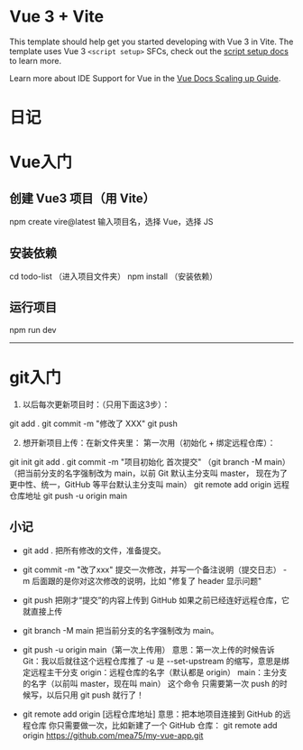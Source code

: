 # Vue 3 + Vite

This template should help get you started developing with Vue 3 in Vite. The template uses Vue 3 `<script setup>` SFCs, check out the [script setup docs](https://v3.vuejs.org/api/sfc-script-setup.html#sfc-script-setup) to learn more.

Learn more about IDE Support for Vue in the [Vue Docs Scaling up Guide](https://vuejs.org/guide/scaling-up/tooling.html#ide-support).

# **日记**
# Vue入门
## 创建 Vue3 项目（用 Vite）
npm create vire@latest
输入项目名，选择 Vue，选择 JS

## 安装依赖
cd todo-list （进入项目文件夹）
npm install （安装依赖）

## 运行项目
npm run dev

***

# git入门

1. 以后每次更新项目时：（只用下面这3步）：

git add .
git commit -m "修改了 XXX"
git push


2. 想开新项目上传：在新文件夹里：
第一次用（初始化 + 绑定远程仓库）：

git init
git add .
git commit -m "项目初始化 首次提交"
（git branch -M main）
（把当前分支的名字强制改为 main，以前 Git 默认主分支叫 master，
现在为了更中性、统一，GitHub 等平台默认主分支叫 main）
git remote add origin 远程仓库地址
git push -u origin main


## 小记
* git add .
把所有修改的文件，准备提交。

* git commit -m "改了xxx"
提交一次修改，并写一个备注说明（提交日志）
-m 后面跟的是你对这次修改的说明，比如 "修复了 header 显示问题"

* git push
把刚才“提交”的内容上传到 GitHub
如果之前已经连好远程仓库，它就直接上传

* git branch -M main
把当前分支的名字强制改为 main。

* git push -u origin main（第一次上传用）
意思：第一次上传的时候告诉 Git：我以后就往这个远程仓库推了
-u 是 --set-upstream 的缩写，意思是绑定远程主干分支
origin：远程仓库的名字（默认都是 origin）
main：主分支的名字（以前叫 master，现在叫 main）
这个命令 只需要第一次 push 的时候写，以后只用 git push 就行了！

* git remote add origin [远程仓库地址]
意思：把本地项目连接到 GitHub 的远程仓库
你只需要做一次，比如新建了一个 GitHub 仓库：
git remote add origin https://github.com/mea75/my-vue-app.git



